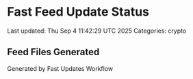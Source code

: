 # Fast Feed Update Status
Last updated: Thu Sep  4 11:42:29 UTC 2025
Categories: crypto

## Feed Files Generated

Generated by Fast Updates Workflow

